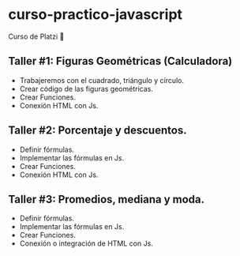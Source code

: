 # curso-practico-javascript

Curso de Platzi 🧡

## Taller #1: Figuras Geométricas (Calculadora)
- Trabajeremos con el cuadrado, triángulo y círculo.
- Crear código de las figuras geométricas.
- Crear Funciones.
- Conexión HTML con Js.

## Taller #2: Porcentaje y descuentos.
- Definir fórmulas.
- Implementar las fórmulas en Js.
- Crear Funciones.
- Conexión HTML con Js.

## Taller #3: Promedios, mediana y  moda.
- Definir fórmulas.
- Implementar las fórmulas en Js.
- Crear Funciones.
- Conexión o integración de HTML con Js.
